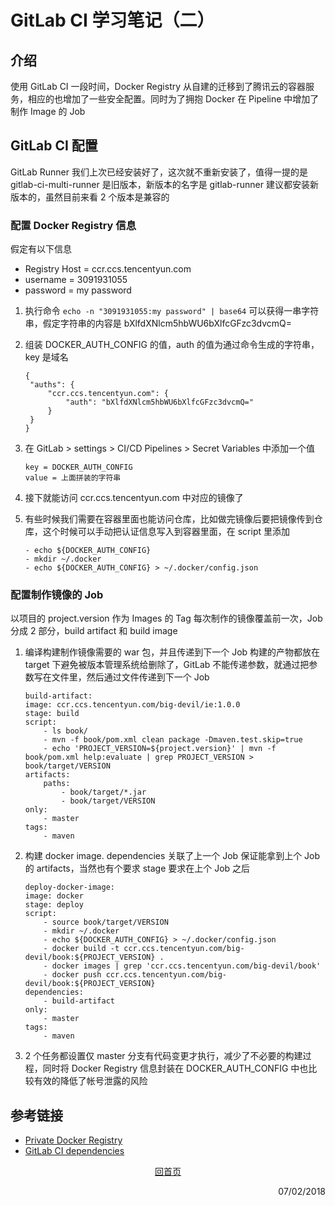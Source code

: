 # GitLab CI 学习笔记（二）

## 介绍

使用 GitLab CI 一段时间，Docker Registry 从自建的迁移到了腾讯云的容器服务，相应的也增加了一些安全配置。同时为了拥抱 Docker 在 Pipeline 中增加了制作 Image 的 Job

## GitLab CI 配置

GitLab Runner 我们上次已经安装好了，这次就不重新安装了，值得一提的是 gitlab-ci-multi-runner 是旧版本，新版本的名字是 gitlab-runner 建议都安装新版本的，虽然目前来看 2 个版本是兼容的

### 配置 Docker Registry 信息

假定有以下信息

- Registry Host = ccr.ccs.tencentyun.com
- username = 3091931055
- password = my password

1. 执行命令 ```echo -n "3091931055:my password" | base64``` 可以获得一串字符串，假定字符串的内容是 bXlfdXNlcm5hbWU6bXlfcGFzc3dvcmQ=
1. 组装 DOCKER_AUTH_CONFIG 的值，auth 的值为通过命令生成的字符串，key 是域名

    ```
    {
     "auths": {
         "ccr.ccs.tencentyun.com": {
             "auth": "bXlfdXNlcm5hbWU6bXlfcGFzc3dvcmQ="
         }
     }
    }
    ```
1. 在 GitLab > settings > CI/CD Pipelines > Secret Variables 中添加一个值
    
    ```
    key = DOCKER_AUTH_CONFIG
    value = 上面拼装的字符串
    ```
1. 接下就能访问 ccr.ccs.tencentyun.com 中对应的镜像了
1. 有些时候我们需要在容器里面也能访问仓库，比如做完镜像后要把镜像传到仓库，这个时候可以手动把认证信息写入到容器里面，在 script 里添加

    ```
    - echo ${DOCKER_AUTH_CONFIG}
    - mkdir ~/.docker
    - echo ${DOCKER_AUTH_CONFIG} > ~/.docker/config.json
    ```

### 配置制作镜像的 Job

以项目的 project.version 作为 Images 的 Tag 每次制作的镜像覆盖前一次，Job 分成 2 部分，build artifact 和 build image

1. 编译构建制作镜像需要的 war 包，并且传递到下一个 Job 构建的产物都放在 target 下避免被版本管理系统给删除了，GitLab 不能传递参数，就通过把参数写在文件里，然后通过文件传递到下一个 Job

    ```
    build-artifact: 
    image: ccr.ccs.tencentyun.com/big-devil/ie:1.0.0
    stage: build
    script: 
        - ls book/
        - mvn -f book/pom.xml clean package -Dmaven.test.skip=true
        - echo 'PROJECT_VERSION=${project.version}' | mvn -f book/pom.xml help:evaluate | grep PROJECT_VERSION > book/target/VERSION
    artifacts: 
        paths: 
            - book/target/*.jar
            - book/target/VERSION
    only: 
        - master
    tags: 
        - maven
    ```
    
2. 构建 docker image. dependencies 关联了上一个 Job 保证能拿到上个 Job 的 artifacts，当然也有个要求 stage 要求在上个 Job 之后

    ```
    deploy-docker-image:
    image: docker
    stage: deploy
    script: 
        - source book/target/VERSION
        - mkdir ~/.docker
        - echo ${DOCKER_AUTH_CONFIG} > ~/.docker/config.json
        - docker build -t ccr.ccs.tencentyun.com/big-devil/book:${PROJECT_VERSION} .
        - docker images | grep 'ccr.ccs.tencentyun.com/big-devil/book'
        - docker push ccr.ccs.tencentyun.com/big-devil/book:${PROJECT_VERSION}
    dependencies: 
        - build-artifact
    only: 
        - master
    tags: 
        - maven
    ```

3. 2 个任务都设置仅 master 分支有代码变更才执行，减少了不必要的构建过程，同时将 Docker Registry 信息封装在 DOCKER_AUTH_CONFIG 中也比较有效的降低了帐号泄露的风险
    
## 参考链接

+ [Private Docker Registry](https://docs.gitlab.com/ce/ci/docker/using_docker_images.html#define-an-image-from-a-private-docker-registry)
+ [GitLab CI dependencies](https://docs.gitlab.com/ce/ci/yaml/README.html#jobs)

<p style="text-align: center"><a href="/">回首页</a></p>
 
<p align="right">07/02/2018</p>
